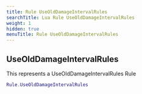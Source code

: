 ```yaml
---
title: Rule UseOldDamageIntervalRules
searchTitle: Lua Rule UseOldDamageIntervalRules
weight: 1
hidden: true
menuTitle: Rule UseOldDamageIntervalRules
---
```

## UseOldDamageIntervalRules

This represents a UseOldDamageIntervalRules Rule
```lua
Rule.UseOldDamageIntervalRules
```
